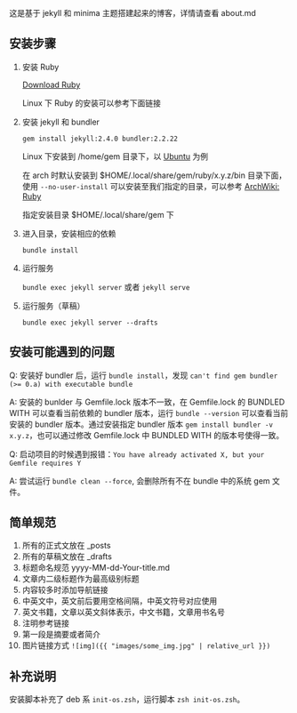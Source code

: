 这是基于 jekyll 和 minima 主题搭建起来的博客，详情请查看 about.md

## 安装步骤

1. 安装 Ruby

   [Download Ruby](https://www.ruby-lang.org/en/downloads/)

   Linux 下 Ruby 的安装可以参考下面链接

2. 安装 jekyll 和 bundler

   `gem install jekyll:2.4.0 bundler:2.2.22`

   Linux 下安装到 /home/gem 目录下，以 [Ubuntu](https://jekyllrb.com/docs/installation/ubuntu/) 为例

   在 arch 时默认安装到 $HOME/.local/share/gem/ruby/x.y.z/bin 目录下面，使用 `--no-user-install` 可以安装至我们指定的目录，可以参考 [ArchWiki: Ruby](https://wiki.archlinux.org/title/Ruby#Installing_gems_system-wide)

   指定安装目录 $HOME/.local/share/gem 下

3. 进入目录，安装相应的依赖

   `bundle install`

4. 运行服务

   `bundle exec jekyll server` 或者 `jekyll serve`

5. 运行服务（草稿）

   `bundle exec jekyll server --drafts`

## 安装可能遇到的问题

Q: 安装好 bundler 后，运行 `bundle install`，发现 `can't find gem bundler (>= 0.a) with executable bundle`

A: 安装的 bunlder 与 Gemfile.lock 版本不一致，在 Gemfile.lock 的 BUNDLED WITH 可以查看当前依赖的 bundler 版本，运行 `bundle --version` 可以查看当前安装的 bundler 版本。通过安装指定 bundler 版本 `gem install bundler -v x.y.z`，也可以通过修改 Gemfile.lock 中 BUNDLED WITH 的版本号使得一致。

Q: 启动项目的时候遇到报错：`You have already activated X, but your Gemfile requires Y`

A: 尝试运行 `bundle clean --force`, 会删除所有不在 bundle 中的系统 gem 文件。

## 简单规范

1. 所有的正式文放在 \_posts
2. 所有的草稿文放在 \_drafts
3. 标题命名规范 yyyy-MM-dd-Your-title.md
4. 文章内二级标题作为最高级别标题
5. 内容较多时添加导航链接
6. 中英文中，英文前后要用空格间隔，中英文符号对应使用
7. 英文书籍，文章以英文斜体表示，中文书籍，文章用书名号
8. 注明参考链接
9. 第一段是摘要或者简介
10. 图片链接方式 `![img]({{ "images/some_img.jpg" | relative_url }})`

## 补充说明

安装脚本补充了 deb 系 `init-os.zsh`，运行脚本 `zsh init-os.zsh`。
